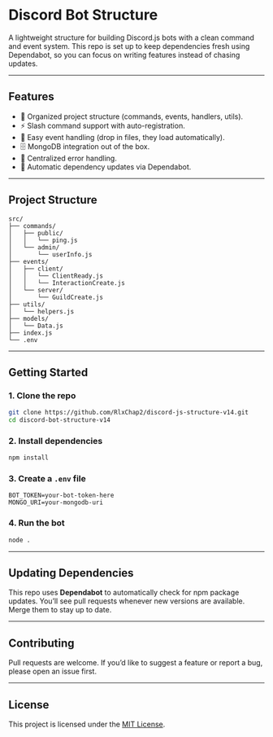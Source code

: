 # Discord Bot Structure

A lightweight structure for building Discord.js bots with a clean command and event system.
This repo is set up to keep dependencies fresh using Dependabot, so you can focus on writing features instead of chasing updates.

---

## Features

-   📂 Organized project structure (commands, events, handlers, utils).
-   ⚡ Slash command support with auto-registration.
-   🧩 Easy event handling (drop in files, they load automatically).
-   🗄️ MongoDB integration out of the box.
-   🔐 Centralized error handling.
-   🔄 Automatic dependency updates via Dependabot.

---

## Project Structure

```
src/
├── commands/
│   ├── public/
│   │   └── ping.js
│   └── admin/
│       └── userInfo.js
├── events/
│   ├── client/
│   │   └── ClientReady.js
│   │   └── InteractionCreate.js
│   └── server/
│       └── GuildCreate.js
├── utils/
│   └── helpers.js
├── models/
│   └── Data.js
├── index.js
└── .env
```

---

## Getting Started

### 1. Clone the repo

```bash
git clone https://github.com/RlxChap2/discord-js-structure-v14.git
cd discord-bot-structure-v14
```

### 2. Install dependencies

```bash
npm install
```

### 3. Create a `.env` file

```
BOT_TOKEN=your-bot-token-here
MONGO_URI=your-mongodb-uri
```

### 4. Run the bot

```bash
node .
```

---

## Updating Dependencies

This repo uses **Dependabot** to automatically check for npm package updates.
You’ll see pull requests whenever new versions are available. Merge them to stay up to date.

---

## Contributing

Pull requests are welcome. If you’d like to suggest a feature or report a bug, please open an issue first.

---

## License

This project is licensed under the [MIT License](/LICENSE).
